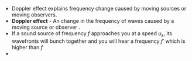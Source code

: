 - Doppler effect explains frequency change caused by moving sources or moving observers. 
- **Doppler effect** - An change in the frequency of waves caused by a moving source or observer .
- If a sound source of frequency $f$ approaches you at a speed $u_s$, its wavefronts will bunch together and you will hear a frequency $f'$ which is higher than $f$ 
-   